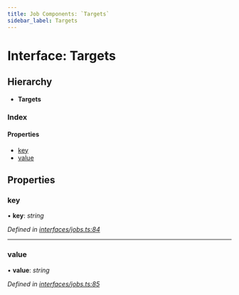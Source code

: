 ```yaml
---
title: Job Components: `Targets`
sidebar_label: Targets
---
```


# Interface: Targets

## Hierarchy

* **Targets**

### Index

#### Properties

* [key](targets.md#key)
* [value](targets.md#value)

## Properties

###  key

• **key**: *string*

*Defined in [interfaces/jobs.ts:84](https://github.com/terascope/teraslice/blob/a2250fb9/packages/job-components/src/interfaces/jobs.ts#L84)*

___

###  value

• **value**: *string*

*Defined in [interfaces/jobs.ts:85](https://github.com/terascope/teraslice/blob/a2250fb9/packages/job-components/src/interfaces/jobs.ts#L85)*
